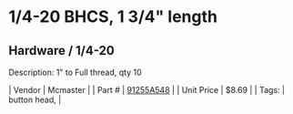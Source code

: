# 1/4-20 BHCS, 1 3/4" length
## Hardware / 1/4-20
Description: 	1" to Full thread, qty 10 

| Vendor | Mcmaster | 
| Part # | [91255A548](https://www.mcmaster.com/#91255A548) | 
| Unit Price | $8.69 | 
| Tags: | button head,  | 
